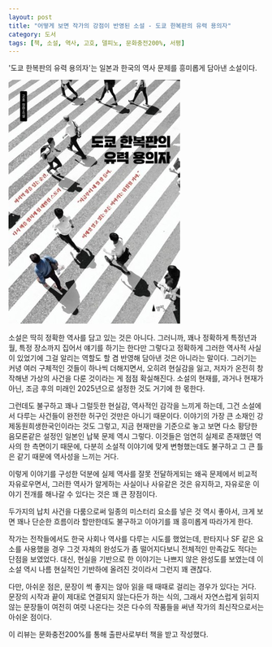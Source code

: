 ```yaml
---
layout: post
title: "어떻게 보면 작가의 강점이 반영된 소설 - 도쿄 한복판의 유력 용의자"
category: 도서
tags: [책, 소설, 역사, 고호, 델피노, 문화충전200%, 서평]
---
```


'도쿄 한복판의 유력 용의자'는
일본과 한국의 역사 문제를 흥미롭게 담아낸 소설이다.

![표지](/images/prime-suspect-in-the-middle-of-tokyo-book-h480.jpg)

소설은 딱히 정확한 역사를 담고 있는 것은 아니다.
그러니까, 꽤나 정확하게 특정년과 월, 특정 장소까지 집어서 얘기를 하기는 한다만
그렇다고 정확하게 그러한 역사적 사실이 있었기에
그걸 알리는 역할도 할 겸 반영해 담아낸 것은 아니라는 말이다.
그러기는 커녕 여러 구체적인 것들이 하나씩 더해지면서,
오히려 현실감을 잃고,
저자가 온전히 창작해낸 가상의 사건을 다룬 것이라는 게 점점 확실해진다.
소설의 현재를, 과거나 현재가 아닌, 조금 후의 미래인 2025년으로 설정한 것도 거기에 한 몫한다.

그런데도 불구하고 꽤나 그럴듯한 현실감, 역사적인 감각을 느끼게 하는데,
그건 소설에서 다루는 사건들이 완전한 허구인 것만은 아니기 때문이다.
이야기의 가장 큰 소재인 강제동원희생한국인이라는 것도 그렇고,
지금 현재만을 기준으로 놓고 보면 다소 황당한 음모론같은 설정인 일본인 납북 문제 역시 그렇다.
이것들은 엄연히 실제로 존재했던 역사의 한 측면이기 때문에,
다분히 소설적 이야기에 맞게 변형했는데도 불구하고
그 큰 틀은 같기 때문에 역사성을 느끼는 거다.

이렇게 이야기를 구성한 덕분에
실제 역사를 잘못 전달하게되는 왜곡 문제에서 비교적 자유로우면서,
그러한 역사가 알게하는 사실이나 사유같은 것은 유지하고,
자유로운 이야기 전개를 해나갈 수 있다는 것은 꽤 큰 장점이다.

두가지의 납치 사건을 다룸으로써 일종의 미스터리 요소를 넣은 것 역시 좋아서,
크게 보면 꽤나 단순한 흐름이라 할만한데도 불구하고
이야기를 꽤 흥미롭게 따라가게 한다.

작가는 전작들에서도 한국 사회나 역사를 다루는 시도를 했었는데,
판타지나 SF 같은 요소를 사용했을 경우
그것 자체의 완성도가 좀 떨어지다보니 전체적인 만족감도 적다는 단점을 보였었다.
대신, 현실을 기반으로 한 이야기는 나쁘지 않은 완성도를 보였는데
이 소설 역시 나름 현실적인 기반하에 올려진 것이라서 그런지 꽤 괜찮다.

다만, 아쉬운 점은,
문장이 썩 좋지는 않아 읽을 때 때때로 걸리는 경우가 있다는 거다.
문장의 시작과 끝이 제대로 연결되지 않는다든가 하는 식의,
그래서 자연스럽게 읽히지 않는 문장들이 여전히 여럿 나온다는 것은
다수의 작품들을 써낸 작가의 최신작으로서는 아쉬운 점이다.



<div class="im im-info">
이 리뷰는 문화충전200%를 통해 출판사로부터 책을 받고 작성했다.
</div>
